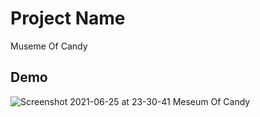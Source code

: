 # Project Name
Museme Of Candy

## Demo

![Screenshot 2021-06-25 at 23-30-41 Meseum Of Candy](https://user-images.githubusercontent.com/52270073/123463755-b5ec1900-d60d-11eb-80a7-16e9abe44af6.png)


